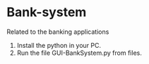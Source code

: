 # Bank-system
Related to the banking applications

1. Install the python in your PC.
2. Run the file GUI-BankSystem.py from files.
